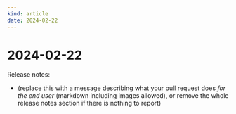 ```yaml
---
kind: article
date: 2024-02-22
---
```


# 2024-02-22

Release notes:

* (replace this with a message describing what your pull request does *for the end user* (markdown including images allowed), or remove the whole release notes section if there is nothing to report)
